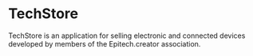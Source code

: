 # TechStore
TechStore is an application for selling electronic and connected devices developed by members of the Epitech.creator association. 
